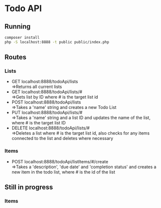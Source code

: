 # Todo API


## Running
```bash
composer install
php -S localhost:8888 -t public public/index.php
```

## Routes

### Lists
- GET localhost:8888/todoApi/lists \
=>Returns all current lists
- GET localhost:8888/todoApi/lists/# \
=>Gets list by ID where # is the target list id
- POST localhost:8888/todoApi/lists \
=>Takes a 'name' string and creates a new Todo List
- PUT localhost:8888/todoApi/lists/# \
=>Takes a 'name' string and a list ID and updates the name of the list, where # is the target list ID
- DELETE localhost:8888/todoApi/lists/# \
=>Deletes a list where # is the target list id, also checks for any items connected to the list and deletes where necessary

### Items
- POST localhost:8888/todoApi/listItems/#/create \
=>Takes a 'description', 'due date' and 'completion status' and creates a new item in the todo list, where # is the id of the list

## Still in progress

### Items

